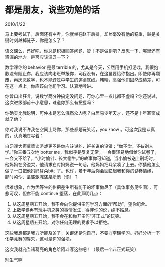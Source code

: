 # 都是朋友，说些劝勉的话
2010/1/22

马上要考试了，后面还有中考，你就坐在赵丰后排，却丝毫没有他的稳重，越是关键时刻越掉链子，你是怎么了？

语文课么，还好吧，你总是积极回答问题，赞！不是做作吧？反思一下，哪里还有遗漏的地方，是否应该温习一下？

数学课你的 behavior 是最 terrible 的，尤其是今天，公然用手机打游戏，我很抱歉没有阻止你，我应该向老班举报你，可我没有，在这里要给你指出。即使你再颓废，再厌恶数学，也不能跨过中学生的道德底线。韩晴，高强他们固然成绩差，可在这一点上，你应该向他们学习。认真地听讲。

你曾口出狂言，说数学两分钟搞定没问题，可你心里一点儿都不虚吗？你还说过，这次进级部前十小意思，难道你那么有把握吗？

你确实比我聪明，可仲永是怎么泯然众人呢？白居易少年天才，还不是十年寒窗成就了他？

你对我说不许我在空间上骂你，那些都是玩笑话，you know 。可这次我是认真的，认真地在写着：

自习课大声嚷嚷谈游戏更不是你应该说的，班长说的没错：“你不学，还有别人学。”你三番五次地 botter me，我似乎是反复无常，一会很轻易地借给你试卷了，一会又不给了。“小时偷针，长大偷牛。”的故事你可知道，当小偷被送上刑场时，他妈妈在旁边哭，他请求在对妈妈说一句话，他妈妈把耳朵凑了上去。你猜他怎么做？一口把他妈妈耳朵bite 了。也许，若干年后你会回忆起我和你的试卷情缘，那时的你，是感激呢还是悲愤（恨）？

很难想象，作为优等生的你把差生所有能干的坏事做尽了（具体事务见空间），可悲可叹，但你不能 continue 堕落，在此声明几点：

1. 从这周星期五开始，我不会向你提供任何学习方面的“帮助”，望你配合。
2. 上数学课再有玩手机之类的事情发生，得罪你的说，绝不姑息。
3. 从这周星期五开始，我不会在和你开任何“非正式”的玩笑。
4. 从这周星期五开始，对你任何无理的要求予以拒绝。

这些我想都是我力所能及的了，关键还是你自己，不要向李瑞学习。好好分析一下化学竞赛的得失，这可是你的强项。

这次我就充当诸葛亮的角色给阿斗写这些吧！（最后一个非正式玩笑）

别生气啊
